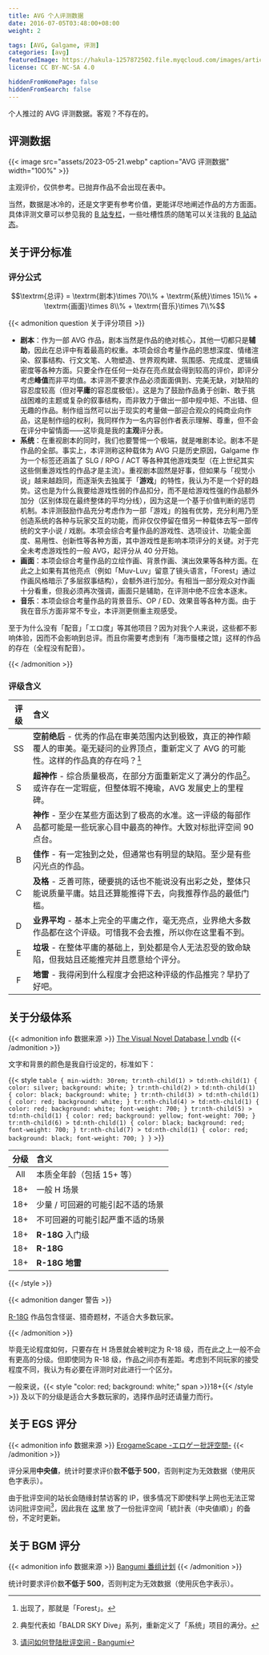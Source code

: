 ```yaml
---
title: AVG 个人评测数据
date: 2016-07-05T03:48:00+08:00
weight: 2

tags: [AVG, Galgame, 评测]
categories: [avg]
featuredImage: https://hakula-1257872502.file.myqcloud.com/images/article-covers/yuki.webp
license: CC BY-NC-SA 4.0

hiddenFromHomePage: false
hiddenFromSearch: false
---
```


个人推过的 AVG 评测数据。客观？不存在的。

<!--more-->

## 评测数据

{{< image src="assets/2023-05-21.webp" caption="AVG 评测数据" width="100%" >}}

主观评价，仅供参考。已抛弃作品不会出现在表中。

当然，数据是冰冷的，还是文字更有参考价值，更能详尽地阐述作品的方方面面。具体评测文章可以参见我的 [B 站专栏][avg-bilibili]，一些吐槽性质的随笔可以关注我的 [B 站动态][posts-bilibili]。

[avg-bilibili]: https://www.bilibili.com/read/readlist/rl228822
[posts-bilibili]: https://space.bilibili.com/3507112/dynamic

## 关于评分标准

### 评分公式

$$\textrm{总评} = \textrm{剧本}\times 70\\% + \textrm{系统}\times 15\\% + \textrm{画面}\times 8\\% + \textrm{音乐}\times 7\\%$$

{{< admonition question 关于评分项目 >}}

- **剧本**：作为一部 AVG 作品，剧本当然是作品的绝对核心，其他一切都只是**辅助**，因此在总评中有着最高的权重。本项会综合考量作品的思想深度、情绪渲染、叙事结构、行文文笔、人物塑造、世界观构建、氛围感、完成度、逻辑缜密度等各种方面。只要全作在任何一处存在亮点就会得到较高的评价，即评分考虑**峰值**而非平均值。本评测不要求作品必须面面俱到、完美无缺，对缺陷的容忍度较高（但对**平庸**的容忍度极低）。这是为了鼓励作品勇于创新、敢于挑战困难的主题或复杂的叙事结构，而非致力于做出一部中规中矩、不出错、但无趣的作品。制作组当然可以出于现实的考量做一部迎合观众的纯商业向作品，这是制作组的权利，我同样作为一名内容创作者表示理解、尊重，但不会在评分中留情面——这毕竟是我的**主观**评分表。
- **系统**：在重视剧本的同时，我们也要警惕一个极端，就是唯剧本论。剧本不是作品的全部。事实上，本评测称这种载体为 AVG 只是历史原因，Galgame 作为一个标签还涵盖了 SLG / RPG / ACT 等各种其他游戏类型（在上世纪其实这些侧重游戏性的作品才是主流）。重视剧本固然是好事，但如果与「视觉小说」越来越趋同，而逐渐失去独属于「**游戏**」的特性，我认为不是一个好的趋势。这也是为什么我要给游戏性弱的作品扣分，而不是给游戏性强的作品额外加分（区别体现在最终整体的平均分线），因为这是一个基于价值判断的惩罚机制。本评测鼓励作品充分考虑作为一部「游戏」的独有优势，充分利用乃至创造系统的各种与玩家交互的功能，而非仅仅停留在借另一种载体去写一部传统的文字小说 / 戏剧。本项会综合考量作品的游戏性、选项设计、功能全面度、易用性、创新性等各种方面，其中游戏性是影响本项评分的关键。对于完全未考虑游戏性的一般 AVG，起评分从 40 分开始。
- **画面**：本项会综合考量作品的立绘作画、背景作画、演出效果等各种方面。在此之上如果有其他亮点（例如「Muv-Luv」留意了镜头语言，「Forest」通过作画风格暗示了多层叙事结构），会额外进行加分。有相当一部分观众对作画十分看重，但我必须再次强调，画面只是辅助，在评测中绝不应舍本逐末。
- **音乐**：本项会综合考量作品的背景音乐、OP / ED、效果音等各种方面。由于我在音乐方面非常不专业，本评测更侧重主观感受。

至于为什么没有「配音」「エロ度」等其他项目？因为对我个人来说，这些都不影响体验，因而不会影响到总评。而且你需要考虑到有「海市蜃楼之馆」这样的作品的存在（全程没有配音）。

{{< /admonition >}}

### 评级含义

| 评级  | 含义                                                                                                                                                |
| :---: | :-------------------------------------------------------------------------------------------------------------------------------------------------- |
|  SS   | **空前绝后** - 优秀的作品在审美范围内达到极致，真正的神作颠覆人的审美。毫无疑问的业界顶点，重新定义了 AVG 的可能性。这样的作品真的存在吗？[^forest] |
|   S   | **超神作** - 综合质量极高，在部分方面重新定义了满分的作品[^bsd]。或许存在一定瑕疵，但整体瑕不掩瑜，AVG 发展史上的里程碑。                           |
|   A   | **神作** - 至少在某些方面达到了极高的水准。这一评级的每部作品都可能是一些玩家心目中最高的神作。大致对标批评空间 90 点台。                           |
|   B   | **佳作** - 有一定独到之处，但通常也有明显的缺陷。至少是有些闪光点的作品。                                                                           |
|   C   | **及格** - 乏善可陈，硬要挑的话也不能说没有出彩之处，整体只能说质量平庸。姑且还算能推得下去，向我推荐作品的最低门槛。                               |
|   D   | **业界平均** - 基本上完全的平庸之作，毫无亮点，业界绝大多数作品都在这个评级。可惜我不会去推，所以你在这里看不到。                                   |
|   E   | **垃圾** - 在整体平庸的基础上，到处都是令人无法忍受的致命缺陷，但我姑且还能推完并且愿意给个评分。                                                   |
|   F   | **地雷** - 我得闲到什么程度才会把这种评级的作品推完？早扔了好吧。                                                                                   |

[^forest]: 出现了，那就是「Forest」。
[^bsd]: 典型代表如「BALDR SKY Dive」系列，重新定义了「系统」项目的满分。

## 关于分级体系

{{< admonition info 数据来源 >}}
[The Visual Novel Database | vndb](https://vndb.org/v/all?q=;fil=tagspoil-0;rfil=;o=d;s=rating)
{{< /admonition >}}

文字和背景的颜色是我自行设定的，标准如下：

{{< style `
table {
  min-width: 30rem;
  tr:nth-child(1) > td:nth-child(1) { color: silver; background: white; }
  tr:nth-child(2) > td:nth-child(1) { color: black; background: white; }
  tr:nth-child(3) > td:nth-child(1) { color: red; background: white; }
  tr:nth-child(4) > td:nth-child(1) { color: red; background: white; font-weight: 700; }
  tr:nth-child(5) > td:nth-child(1) { color: red; background: yellow; font-weight: 700; }
  tr:nth-child(6) > td:nth-child(1) { color: black; background: red; font-weight: 700; }
  tr:nth-child(7) > td:nth-child(1) { color: red; background: black; font-weight: 700; }
}
` >}}

| 分级  | 含义                              |
| :---: | :-------------------------------- |
|  All  | 本质全年龄（包括 15+ 等）         |
|  18+  | 一般 H 场景                       |
|  18+  | 少量 / 可回避的可能引起不适的场景 |
|  18+  | 不可回避的可能引起严重不适的场景  |
|  18+  | **R-18G** 入门级                  |
|  18+  | **R-18G**                         |
|  18+  | **R-18G 地雷**                    |

{{< /style >}}

{{< admonition danger 警告 >}}

[R-18G][r18g] 作品包含怪诞、猎奇题材，不适合大多数玩家。

[r18g]: https://zh.moegirl.org.cn/%E7%8C%8E%E5%A5%87#%E4%B8%8ER18G%E7%9A%84%E5%85%B3%E7%B3%BB

{{< /admonition >}}

毕竟无论程度如何，只要存在 H 场景就会被判定为 R-18 级，而在此之上一般不会有更高的分级。但即使同为 R-18 级，作品之间亦有差距。考虑到不同玩家的接受程度不同，我认为有必要在评测时对此进行一个区分。

一般来说，{{< style "color: red; background: white;" span >}}18+{{< /style >}} 及以下的分级是适合大多数玩家的，选择作品时还请量力而行。

## 关于 EGS 评分

{{< admonition info 数据来源 >}}
[ErogameScape -エロゲー批評空間-](https://erogamescape.dyndns.org/~ap2/ero/toukei_kaiseki/toukei_median.php?count=500)
{{< /admonition >}}

评分采用**中央値**，统计时要求评价数**不低于 500**，否则判定为无效数据（使用灰色字表示）。

由于批评空间的站长会随缘封禁访客的 IP，很多情况下即使科学上网也无法正常访问批评空间[^egs-bgm]，因此我在 [这里][egs-backup] 放了一份批评空间「統計表（中央値順）」的备份，不定时更新。

[egs-backup]: https://files.hakula.xyz/%E6%89%B9%E8%A9%95%E7%A9%BA%E9%96%93/

[^egs-bgm]: [请问如何登陆批评空间 - Bangumi](https://bgm.tv/group/topic/360497)

## 关于 BGM 评分

{{< admonition info 数据来源 >}}
[Bangumi 番组计划](https://bgm.tv/game/tag/galgame/?sort=rank)
{{< /admonition >}}

统计时要求评价数**不低于 500**，否则判定为无效数据（使用灰色字表示）。
